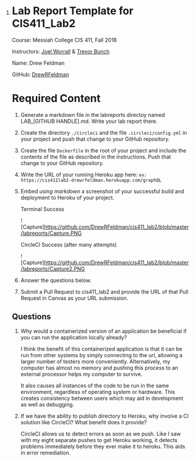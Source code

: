 1. # Lab Report Template for CIS411_Lab2

    

   Course: Messiah College CIS 411, Fall 2018

    

   Instructors: [Joel Worrall](https://github.com/tangollama) & [Trevor Bunch](https://github.com/trevordbunch)

    

   Name: Drew Feldman

    

   GitHub: [DrewRFeldman](https://github.com/drewrfeldman)

    

   # Required Content

    

   1. Generate a markdown file in the labreports directoy named LAB_[GITHUB HANDLE].md. Write your lab report there.
   
   2. Create the directory `./circleci` and the file `.circleci/config.yml` in your project and push that change to your GitHub repository.
   
   3. Create the file `Dockerfile` in the root of your project and include the contents of the file as described in the instructions. Push that change to your GitHub repository.
   
   4. Write the URL of your running Heroku app here: `ex: https://cis411lab2-drewrfeldman.herokuapp.com/graphQL`

   5. Embed *using markdown* a screenshot of your successful build and deployment to Heroku of your project.

      Terminal Success

      ![Capture]https://github.com/DrewRFeldman/cis411_lab2/blob/master/labreports/Capture.PNG

      CircleCI Success (after many attempts)
   
      ![Capture]https://github.com/DrewRFeldman/cis411_lab2/blob/master/labreports/Capture2.PNG
   
   6. Answer the questions below.
   
   7. Submit a Pull Request to cis411_lab2 and provide the URL of that Pull Request in Canvas as your URL submission.
   
    
   
   ## Questions
   
    
   
   1. Why would a containerized version of an application be beneficial if you can run the application locally already?
   
      I think the benefit of this containerized application is that it can be run from other systems by simply connecting to the url, allowing a larger number of testers more conveniently. Alternatively, my computer has almost no memory and pushing this process to an external processor helps my computer to survive.
   
      It also causes all instances of the code to be run in the same environment, regardless of operating system or hardware. This creates consistency between users which may aid in development as well as debugging.
   
   2. If we have the ability to publish directory to Heroku, why involve a CI solution like CircleCI? What benefit does it provide?
   
      CircleCI allows us to detect errors as soon as we push. Like I saw with my eight separate pushes to get Heroku working, it detects problems immediately before they ever make it to heroku. This aids in error remediation.
